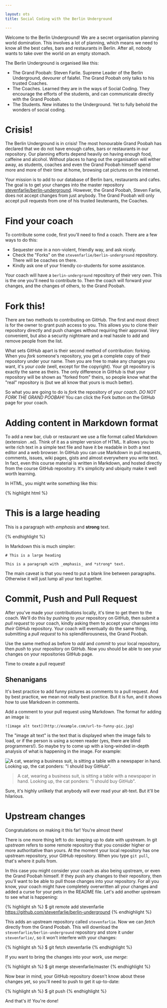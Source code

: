 ```yaml
---

layout: ots
title: Social Coding with the Berlin Underground

---
```


Welcome to the Berlin Underground! We are a secret organisation
planning world domination. This involves a lot of planning, which
means we need to know all the best cafes, bars and restaurants in
Berlin. After all, nobody wants to take over the world on an empty
stomach.

The Berlin Underground is organised like this:

* The Grand Poobah: Steven Farlie. Supreme Leader of the Berlin
  Underground, devourer of falafel. The Grand Poobah only talks to his
  trusted Coaches.
* The Coaches. Learned they are in the ways of Social Coding. They
  encourage the efforts of the students, and can communicate directly
  with the Grand Poobah.
* The Students. New initiates to the Underground. Yet to fully behold
  the wonders of social coding.

# Crisis!

The Berlin Underground is in crisis! The most honourable Grand Poobah
has declared that we do not have enough cafes, bars or restaurants in
our repository. Our planning efforts depend heavily on having enough
food, caffeine and alcohol. Without places to hang out the
organisation will wither away, as students, coaches and even the Grand
Poobah himself spend more and more of their time at home, browsing cat
pictures on the internet.

Your mission is to add to our database of Berlin bars, restaurants and
cafes. The goal is to get your changes into the master repository
[stevenfarlie/berlin-underground](https://github.com/stevenfarlie/berlin-underground). However,
the Grand Poobah, Steven Farlie, does not accept changes from just
anybody. The Grand Poobah will only accept pull requests from one of
his trusted lieutenants, the Coaches.

# Find your coach

To contribute some code, first you'll need to find a coach. There are
a few ways to do this:

* Sequester one in a non-violent, friendly way, and ask nicely.
* Check the "Forks" on the `stevenfarlie/berlin-underground`
  repository. There will be coaches on there.
* Kindly ask one of your friendly co-students for some assistance.

Your coach will have a `berlin-underground` repository of their very
own. This is the one you'll need to contribute to. Then the coach will
forward your changes, and the changes of others, to the Grand Poobah.

# Fork this!

There are two methods to contributing on GitHub. The first and most
direct is for the owner to grant push access to you. This allows you
to clone their repository directly and push changes without requiring
their approval. Very convenient, but also a security nightmare and a
real hassle to add and remove people from the list.

What sets GitHub apart is their second method of contribution:
forking. When you _fork_ someone's repository, you get a complete copy
of their repository under your name. Then you are free to make any
changes you want, it's _your code_ (well, except for the
copyright). Your git repository is exactly the same as theirs. The
only difference in GitHub is that your repository will be shown as
"forked from" theirs, so people know what the "real" repository is
(but we all know that yours is much better).

So what you are going to do is _fork_ the repository of _your
coach_. *DO NOT FORK THE GRAND POOBAH!* You can click the Fork button
on the GitHub page for your coach.

# Adding content in Markdown format

To add a new bar, club or restaurant we use a file format called
Markdown (extension `.md`). Think of it as a simpler version of
HTML. It allows you to write rich text in a simple text file and have
it be readable in both a text editor and a web browser. In GitHub you
can use Markdown in pull requests, comments, issues, wiki pages, gists
and almost everywhere you write text. In fact, even this course
material is written in Markdown, and hosted directly from the course
GitHub repository. It's simplicity and ubiquity make it well worth
learning.

In HTML, you might write something like this:

{% highlight html %}<h1>This is a large heading</h1> 
<p>This is a paragraph with <em>emphasis</em> and <strong>strong</strong> text.</p>
{% endhighlight %}

In Markdown this is much simpler:

    # This is a large heading

    This is a paragraph with _emphasis_ and *strong* text.

The main caveat is that you need to put a blank line between
paragraphs. Otherwise it will just lump all your text together.

# Commit, Push and Pull Request

After you've made your contributions locally, it's time to get them to
the coach. We'll do this by pushing to _your_ repository on GitHub,
then submit a _pull request_ to your coach, kindly asking them to
accept your changes into _their_ GitHub repository. Your coach will
eventually do the same thing, submitting a _pull request_ to his
splendiferousness, the Grand Poobah.

Use the same method as before to _add_ and _commit_ to your local
repository, then _push_ to your repository on GitHub. Now you should
be able to see your changes on your repositories GitHub page.

Time to create a pull request!

## Shenanigans

It's best practice to add funny pictures as comments to a pull
request. And by best practice, we mean not really best practice. But
it is fun, and it shows how to use Markdown in comments.

Add a comment to your pull request using Markdown. The format for
adding an image is:

    ![image alt text](http://example.com/url-to-funny-pic.jpg)
	
The "image alt text" is the text that is displayed when the image
fails to load, or if the person is using a screen reader (yes, there
are blind programmers!). So maybe try to come up with a long-winded
in-depth analysis of what is happening in the image. For example: 

![A cat, wearing a business suit, is sitting a table with a newspaper in hand. Looking up, the cat ponders: "I should buy GitHub".](http://i.qkme.me/3rgytr.jpg)

> A cat, wearing a business suit, is sitting a table with a newspaper
> in hand. Looking up, the cat ponders: "I should buy GitHub".

Sure, it's highly unlikely that anybody will ever read your
alt-text. But it'll be hilarious.

# Upstream changes

Congratulations on making it this far! You're almost there!

There is one more thing left to do: keeping up to date with
upstream. In git _upstream_ refers to some remote repository that you
consider higher or more authoritative than yours. At the moment your
local repository has one upstream repository, your GitHub
repository. When you type `git pull`, that's where it pulls from.

In this case you might consider your coach as also being upstream, or
even the Grand Poobah himself. If they push any changes to their
repository, then you'll want to be able to pull those changes into
your repository. For all you know, your coach might have completely
overwritten all your changes and added a curse for your pets in the
README file. Let's add another upstream to see what is happening:

{% highlight sh %}
$ git remote add stevenfarlie https://github.com/stevenfarlie/berlin-underground
{% endhighlight %}

This adds an upstream repository called `stevenfarlie`. Now we can
_fetch_ directly from the Grand Poobah. This will download the
`stevenfarlie/berlin-underground` repository and store it under
`stevenfarlie/`, so it won't interfere with your changes:

{% highlight sh %}
$ git fetch stevenfarlie
{% endhighlight %}

If you want to bring the changes into your work, use _merge_:

{% highlight sh %}
$ git merge stevenfarlie/master
{% endhighlight %}

Now bear in mind, your GitHub repository doesn't know about these
changes yet, so you'll need to push to get it up-to-date:

{% highlight sh %}
$ git push
{% endhighlight %}

And that's it! You're done!
